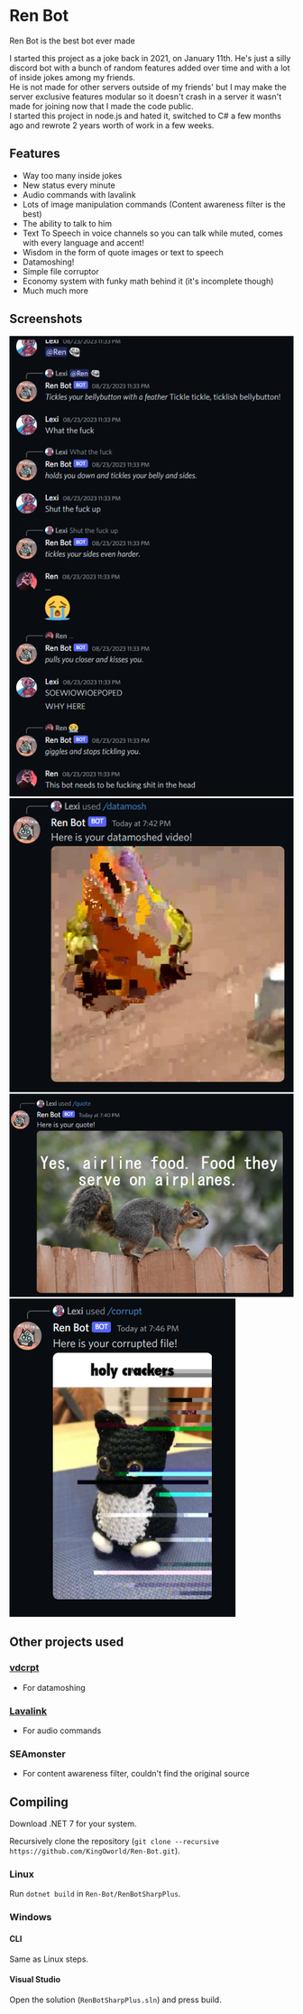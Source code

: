 # Ren Bot
Ren Bot is the best bot ever made<br>

I started this project as a joke back in 2021, on January 11th. He's just a silly discord bot with a bunch of random features added over time and with a lot of inside jokes among my friends.<br>
He is not made for other servers outside of my friends' but I may make the server exclusive features modular so it doesn't crash in a server it wasn't made for joining now that I made the code public.<br>
I started this project in node.js and hated it, switched to C# a few months ago and rewrote 2 years worth of work in a few weeks.

## Features
- Way too many inside jokes
- New status every minute
- Audio commands with lavalink
- Lots of image manipulation commands (Content awareness filter is the best)
- The ability to talk to him
- Text To Speech in voice channels so you can talk while muted, comes with every language and accent!
- Wisdom in the form of quote images or text to speech
- Datamoshing!
- Simple file corruptor
- Economy system with funky math behind it (it's incomplete though)
- Much much more

## Screenshots
![Talking to him](.assets/talky.png)
![Datamoshing](.assets/datamosh.png)
![Quote generator](.assets/quotes.png)
![Corruptor](.assets/corrupt.png)

## Other projects used
### [vdcrpt](https://github.com/branchpanic/vdcrpt)
- For datamoshing
### [Lavalink](https://github.com/lavalink-devs/Lavalink)
- For audio commands
### SEAmonster
- For content awareness filter, couldn't find the original source

## Compiling
Download .NET 7 for your system.<br>

Recursively clone the repository (`git clone --recursive https://github.com/KingOworld/Ren-Bot.git`).<br>

### Linux
Run `dotnet build` in `Ren-Bot/RenBotSharpPlus`.

### Windows
#### CLI
Same as Linux steps.
#### Visual Studio
Open the solution (`RenBotSharpPlus.sln`) and press build.
